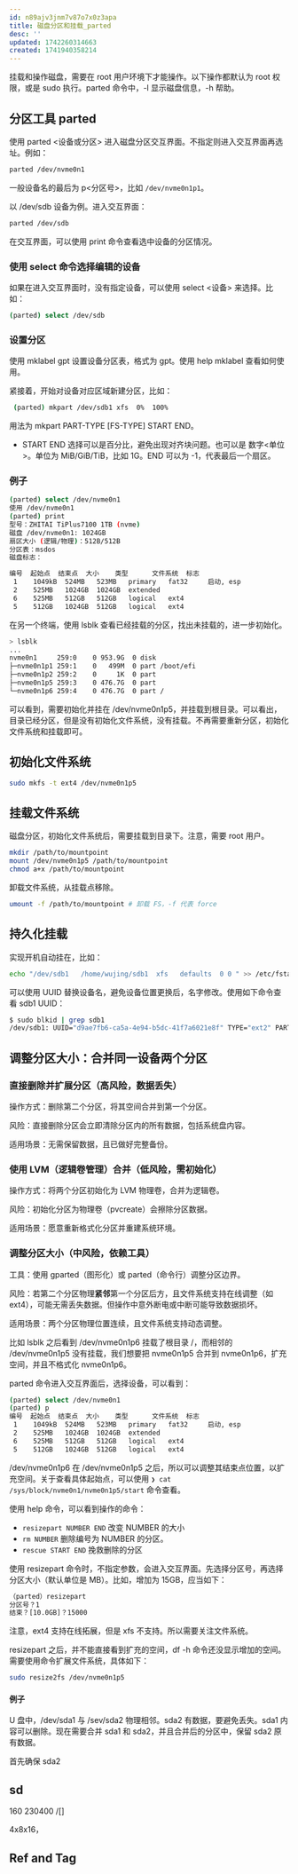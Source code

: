 ```yaml
---
id: n89ajv3jnm7v87o7x0z3apa
title: 磁盘分区和挂载_parted
desc: ''
updated: 1742260314663
created: 1741940358214
---
```


挂载和操作磁盘，需要在 root 用户环境下才能操作。以下操作都默认为 root 权限，或是 sudo 执行。parted 命令中，-l 显示磁盘信息，-h 帮助。

## 分区工具 parted

使用 parted <设备或分区> 进入磁盘分区交互界面。不指定则进入交互界面再选址。例如：

```bash
parted /dev/nvme0n1
```

一般设备名的最后为 p<分区号>，比如 `/dev/nvme0n1p1`。

以 /dev/sdb 设备为例。进入交互界面：

```bash
parted /dev/sdb
```

在交互界面，可以使用 print 命令查看选中设备的分区情况。

### 使用 select 命令选择编辑的设备

如果在进入交互界面时，没有指定设备，可以使用 select <设备> 来选择。比如：

```bash
(parted) select /dev/sdb
```

### 设置分区

使用 mklabel gpt 设置设备分区表，格式为 gpt。使用 help mklabel 查看如何使用。

紧接着，开始对设备对应区域新建分区，比如：

```bash
 (parted) mkpart /dev/sdb1 xfs  0%  100%
```

用法为 mkpart PART-TYPE [FS-TYPE] START END。
- START END 选择可以是百分比，避免出现对齐块问题。也可以是 数字<单位>。单位为 MiB/GiB/TiB，比如 1G。END 可以为 -1，代表最后一个扇区。

### 例子

```bash
(parted) select /dev/nvme0n1
使用 /dev/nvme0n1
(parted) print
型号：ZHITAI TiPlus7100 1TB (nvme)
磁盘 /dev/nvme0n1: 1024GB
扇区大小 (逻辑/物理)：512B/512B
分区表：msdos
磁盘标志：

编号  起始点  结束点  大小    类型      文件系统  标志
 1    1049kB  524MB   523MB   primary   fat32     启动, esp
 2    525MB   1024GB  1024GB  extended
 6    525MB   512GB   512GB   logical   ext4
 5    512GB   1024GB  512GB   logical   ext4
```

在另一个终端，使用 lsblk 查看已经挂载的分区，找出未挂载的，进一步初始化。

```bash
> lsblk
...
nvme0n1     259:0    0 953.9G  0 disk
├─nvme0n1p1 259:1    0   499M  0 part /boot/efi
├─nvme0n1p2 259:2    0     1K  0 part
├─nvme0n1p5 259:3    0 476.7G  0 part
└─nvme0n1p6 259:4    0 476.7G  0 part /
```

可以看到，需要初始化并挂在 /dev/nvme0n1p5，并挂载到根目录。可以看出，目录已经分区，但是没有初始化文件系统，没有挂载。不再需要重新分区，初始化文件系统和挂载即可。

## 初始化文件系统

```bash
sudo mkfs -t ext4 /dev/nvme0n1p5
```

## 挂载文件系统

磁盘分区，初始化文件系统后，需要挂载到目录下。注意，需要 root 用户。

```bash
mkdir /path/to/mountpoint
mount /dev/nvme0n1p5 /path/to/mountpoint
chmod a+x /path/to/mountpoint
```

卸载文件系统，从挂载点移除。

```bash
umount -f /path/to/mountpoint # 卸载 FS，-f 代表 force
```

## 持久化挂载

实现开机自动挂在，比如：

```bash
echo "/dev/sdb1   /home/wujing/sdb1  xfs   defaults  0 0 " >> /etc/fstab 
```

可以使用 UUID 替换设备名，避免设备位置更换后，名字修改。使用如下命令查看 sdb1 UUID：

```bash
$ sudo blkid | grep sdb1
/dev/sdb1: UUID="d9ae7fb6-ca5a-4e94-b5dc-41f7a6021e8f" TYPE="ext2" PARTLABEL="sdb1" PARTUUID="9594e121-ba23-4f8d-a6ad-984056502559"
```

## 调整分区大小：合并同一设备两个分区

### 直接删除并扩展分区（高风险，数据丢失）
操作方式：删除第二个分区，将其空间合并到第一个分区。

风险：直接删除分区会立即清除分区内的所有数据，包括系统盘内容。

适用场景：无需保留数据，且已做好完整备份。

### 使用 LVM（逻辑卷管理）合并（低风险，需初始化）
操作方式：将两个分区初始化为 LVM 物理卷，合并为逻辑卷。

风险：初始化分区为物理卷（pvcreate）会擦除分区数据。

适用场景：愿意重新格式化分区并重建系统环境。

### 调整分区大小（中风险，依赖工具）
工具：使用 gparted（图形化）或 parted（命令行）调整分区边界。

风险：若第二个分区物理**紧邻**第一个分区后方，且文件系统支持在线调整（如 ext4），可能无需丢失数据。但操作中意外断电或中断可能导致数据损坏。

适用场景：两个分区物理位置连续，且文件系统支持动态调整。

比如 lsblk 之后看到 /dev/nvme0n1p6 挂载了根目录 /，而相邻的 /dev/nvme0n1p5 没有挂载，我们想要把 nvme0n1p5 合并到 nvme0n1p6，扩充空间，并且不格式化 nvme0n1p6。

parted 命令进入交互界面后，选择设备，可以看到：

```bash
(parted) select /dev/nvme0n1
(parted) p
编号  起始点  结束点  大小    类型      文件系统  标志
 1    1049kB  524MB   523MB   primary   fat32     启动, esp
 2    525MB   1024GB  1024GB  extended
 6    525MB   512GB   512GB   logical   ext4
 5    512GB   1024GB  512GB   logical   ext4
```

/dev/nvme0n1p6 在 /dev/nvme0n1p5 之后，所以可以调整其结束点位置，以扩充空间。关于查看具体起始点，可以使用 `❯ cat /sys/block/nvme0n1/nvme0n1p5/start` 命令查看。

使用 help 命令，可以看到操作的命令：
- `resizepart NUMBER END` 改变 NUMBER 的大小
- `rm NUMBER` 删除编号为 NUMBER 的分区。
- `rescue START END` 挽救删除的分区

使用 resizepart 命令时，不指定参数，会进入交互界面。先选择分区号，再选择分区大小（默认单位是 MB）。比如，增加为 15GB，应当如下：

```bash
（parted）resizepart 
分区号？1 
结束？[10.0GB]？15000
```

注意，ext4 支持在线拓展，但是 xfs 不支持。所以需要关注文件系统。

resizepart 之后，并不能直接看到扩充的空间，df -h 命令还没显示增加的空间。需要使用命令扩展文件系统，具体如下：

```bash
sudo resize2fs /dev/nvme0n1p5
```

#### 例子

U 盘中，/dev/sda1 与 /sev/sda2 物理相邻。sda2 有数据，要避免丢失。sda1 内容可以删除。现在需要合并 sda1 和 sda2，并且合并后的分区中，保留 sda2 原有数据。

首先确保 sda2 

## sd

160 230400 /[]

4x8x16，

## Ref and Tag